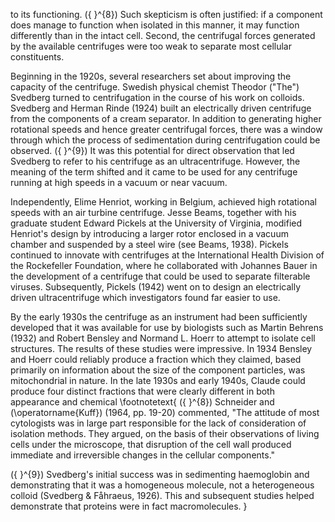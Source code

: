 to its functioning. \({ }^{8}\) Such skepticism is often justified: if a component does manage to function when isolated in this manner, it may function differently than in the intact cell. Second, the centrifugal forces generated by the available centrifuges were too weak to separate most cellular constituents.

Beginning in the 1920s, several researchers set about improving the capacity of the centrifuge. Swedish physical chemist Theodor ("The") Svedberg turned to centrifugation in the course of his work on colloids. Svedberg and Herman Rinde (1924) built an electrically driven centrifuge from the components of a cream separator. In addition to generating higher rotational speeds and hence greater centrifugal forces, there was a window through which the process of sedimentation during centrifugation could be observed. \({ }^{9}\) It was this potential for direct observation that led Svedberg to refer to his centrifuge as an ultracentrifuge. However, the meaning of the term shifted and it came to be used for any centrifuge running at high speeds in a vacuum or near vacuum.

Independently, Elime Henriot, working in Belgium, achieved high rotational speeds with an air turbine centrifuge. Jesse Beams, together with his graduate student Edward Pickels at the University of Virginia, modified Henriot's design by introducing a larger rotor enclosed in a vacuum chamber and suspended by a steel wire (see Beams, 1938). Pickels continued to innovate with centrifuges at the International Health Division of the Rockefeller Foundation, where he collaborated with Johannes Bauer in the development of a centrifuge that could be used to separate filterable viruses. Subsequently, Pickels (1942) went on to design an electrically driven ultracentrifuge which investigators found far easier to use.

By the early 1930s the centrifuge as an instrument had been sufficiently developed that it was available for use by biologists such as Martin Behrens (1932) and Robert Bensley and Normand L. Hoerr to attempt to isolate cell structures. The results of these studies were impressive. In 1934 Bensley and Hoerr could reliably produce a fraction which they claimed, based primarily on information about the size of the component particles, was mitochondrial in nature. In the late 1930s and early 1940s, Claude could produce four distinct fractions that were clearly different in both appearance and chemical
\footnotetext{
\({ }^{8}\) Schneider and \(\operatorname{Kuff}\) (1964, pp. 19-20) commented, "The attitude of most cytologists was in large part responsible for the lack of consideration of isolation methods. They argued, on the basis of their observations of living cells under the microscope, that disruption of the cell wall produced immediate and irreversible changes in the cellular components."

\({ }^{9}\) Svedberg's initial success was in sedimenting haemoglobin and demonstrating that it was a homogeneous molecule, not a heterogeneous colloid (Svedberg \& Fåhraeus, 1926). This and subsequent studies helped demonstrate that proteins were in fact macromolecules.
}